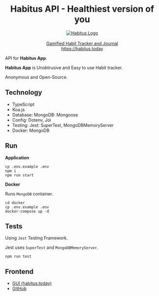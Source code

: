 <h1 align="center">Habitus API - Healthiest version of you</h1>
<p align="center">
  <a href="https://habitus.today"><img src="https://habitus.today/img/icons/logo.png"  alt="Habitus Logo" /></a>
  <br />
  <br />
  <a href="https://habitus.today">Gamified Habit Tracker and Journal</a>
  <br />
  <a href="https://habitus.today">https://habitus.today</a>
</p>

API for **Habitus App**.

**Habitus App** is Unobtrusive and Easy to use Habit tracker.

Anonymous and Open-Source.

## Technology

- TypeScript
- Koa.js
- Database: MongoDB: Mongoose
- Config: Dotenv, Joi
- Testing: Jest: SuperTest, MongoDBMemoryServer
- Docker: MongoDB

## Run

**Application**

```
cp .env.example .env
npm i
npm run start
```

**Docker**

Runs `MongoDB` container.

```
cd docker
cp .env.example .env
docker-compose up -d
```

## Tests

Using `Jest` Testing Framework.

Jest uses `SuperTest` and `MongoDBMemoryServer`.

```
npm run test
```

## Frontend

- [GUI (habitus.today)](https://habitus.today)
- [GitHub](https://github.com/AndromedaTechnology/habitus)